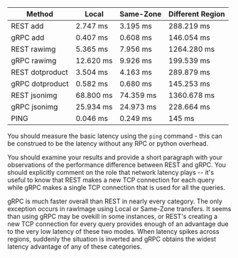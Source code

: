 
|  Method 	| Local  	| Same-Zone  	|  Different Region 	|
|---	|---	|---	|---	
|   REST add	|  2.747 ms 	|  3.195 ms 	| 288.219 ms 	|
|   gRPC add	|  0.407 ms 	|  0.608 ms 	| 146.054 ms   	|
|   REST rawimg	|  5.365 ms 	| 7.956 ms  	| 1264.280 ms  	|
|   gRPC rawimg	|  12.620 ms     | 9.926 ms  	| 199.539 ms  	|
|   REST dotproduct	|  3.504 ms 	| 4.163 ms  	| 289.879 ms 	|
|   gRPC dotproduct	|  0.582 ms 	| 0.680 ms  	| 145.253 ms   	|
|   REST jsonimg	|  68.800 ms 	| 74.359 ms  	| 1360.678 ms  	|
|   gRPC jsonimg	|  25.934 ms     | 24.973 ms  	| 228.664 ms  	|
|   PING        | 0.046 ms      | 0.249 ms     | 145 ms      |

You should measure the basic latency  using the `ping` command - this can be construed to be the latency without any RPC or python overhead.

You should examine your results and provide a short paragraph with your observations of the performance difference between REST and gRPC. You should explicitly comment on the role that network latency plays -- it's useful to know that REST makes a new TCP connection for each query while gRPC makes a single TCP connection that is used for all the queries.

gRPC is much faster overall than REST in nearly every category. The only exception occurs in rawImage using Local or Same-Zone transfers. It seems than using gRPC may be ovekill in some instances, or REST's creating a new TCP connection for every query provides enough of an advantage due to the very low latency of these two modes. When latency spikes across regions, suddenly the situation is inverted and gRPC obtains the widest latency advantage of any of these categories. 
